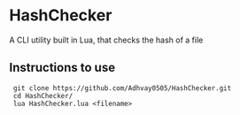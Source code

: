 # HashChecker
A CLI utility built in Lua, that checks the hash of a file

## Instructions to use
     git clone https://github.com/Adhvay0505/HashChecker.git
     cd HashChecker/
     lua HashChecker.lua <filename>
